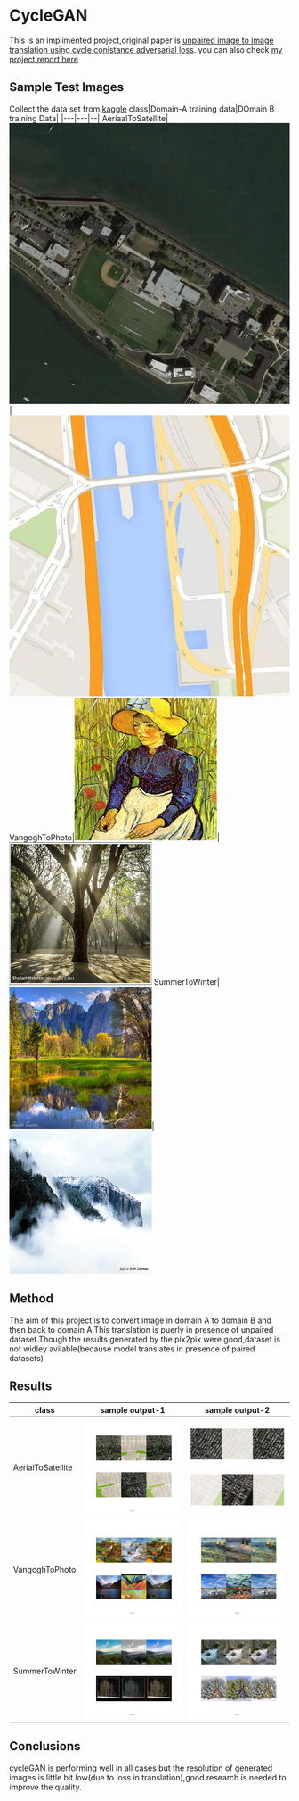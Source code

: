 
# CycleGAN

This is an implimented project,original paper is [unpaired image to image translation using cycle conistance adversarial loss](https://arxiv.org/pdf/1703.10593.pdf).
you can also check [my project report here](https://github.com/SaiPavan-Tadem/CycleGAN/blob/main/SaiPavan-CycleGAN-Report.pdf)
## Sample Test Images 
Collect the data set from [kaggle](https://www.kaggle.com/suyashdamle/cyclegan)
class|Domain-A training data|DOmain B training Data|
|---|---|--|
AeriaalToSatellite|![Alt Text](https://github.com/SaiPavan-Tadem/CycleGAN/blob/main/AerialToSatellite/33.jpg)|![Alt Text](https://github.com/SaiPavan-Tadem/CycleGAN/blob/main/AerialToSatellite/195.jpg)
VangoghToPhoto|![Alt Text](https://github.com/SaiPavan-Tadem/CycleGAN/blob/main/VangoghToImage/00707.jpg)|![Alt Text](https://github.com/SaiPavan-Tadem/CycleGAN/blob/main/VangoghToImage/2013-12-29%2023_48_10.jpg)
SummerToWinter|![Alt Text](https://github.com/SaiPavan-Tadem/CycleGAN/blob/main/SummerToWinter/2011-05-19%2017_27_18.jpg)|![Alt Text](https://github.com/SaiPavan-Tadem/CycleGAN/blob/main/SummerToWinter/2010-03-29%2000_29_56.jpg)
## Method
The aim of this project is to convert image in domain A to domain B and then back to domain A.This translation is puerly in presence of unpaired dataset.Though the results generated by the pix2pix were good,dataset is not widley avilable(because model translates in presence of paired datasets)
## Results
class|sample output-1|sample output-2|
|---|---|--|
AerialToSatellite|![Alt Text](https://github.com/SaiPavan-Tadem/CycleGAN/blob/main/Some_Test_Results/Map_SAT_1.png)|![Alt Text](https://github.com/SaiPavan-Tadem/CycleGAN/blob/main/Some_Test_Results/Map_SAT_3.png)
VangoghToPhoto|![Alt Text](https://github.com/SaiPavan-Tadem/CycleGAN/blob/main/Some_Test_Results/VangoghToPhoto_1.png)|![Alt Text](https://github.com/SaiPavan-Tadem/CycleGAN/blob/main/Some_Test_Results/VangoghToPhoto_3.png)
SummerToWinter|![Alt Text](https://github.com/SaiPavan-Tadem/CycleGAN/blob/main/Some_Test_Results/SummerToWinter_1.png)|![Alt Text](https://github.com/SaiPavan-Tadem/CycleGAN/blob/main/Some_Test_Results/SummerToWinter_2.png)

## Conclusions
cycleGAN is performing well in all cases but the resolution of generated images is little bit low(due to loss in translation),good research is needed to improve the quality.
